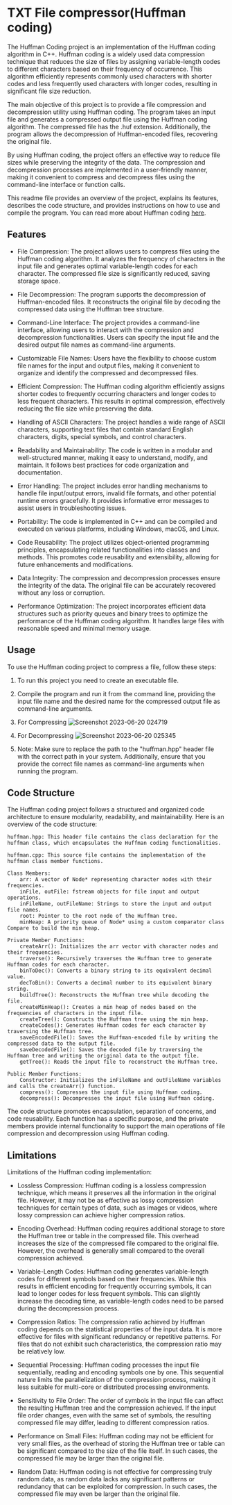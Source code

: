 
# TXT File compressor(Huffman coding)

The Huffman Coding project is an implementation of the Huffman coding algorithm in C++. Huffman coding is a widely used data compression technique that reduces the size of files by assigning variable-length codes to different characters based on their frequency of occurrence. This algorithm efficiently represents commonly used characters with shorter codes and less frequently used characters with longer codes, resulting in significant file size reduction.

The main objective of this project is to provide a file compression and decompression utility using Huffman coding. The program takes an input file and generates a compressed output file using the Huffman coding algorithm. The compressed file has the .huf extension. Additionally, the program allows the decompression of Huffman-encoded files, recovering the original file.

By using Huffman coding, the project offers an effective way to reduce file sizes while preserving the integrity of the data. The compression and decompression processes are implemented in a user-friendly manner, making it convenient to compress and decompress files using the command-line interface or function calls.

This readme file provides an overview of the project, explains its features, describes the code structure, and provides instructions on how to use and compile the program. You can read more about Huffman coding [here](https://en.wikipedia.org/wiki/Huffman_coding).


## Features
 -   File Compression: The project allows users to compress files using the Huffman coding algorithm. It analyzes the frequency of characters in the input file and generates optimal variable-length codes for each character. The compressed file size is significantly reduced, saving storage space.

 -   File Decompression: The program supports the decompression of Huffman-encoded files. It reconstructs the original file by decoding the compressed data using the Huffman tree structure.

 -   Command-Line Interface: The project provides a command-line interface, allowing users to interact with the compression and decompression functionalities. Users can specify the input file and the desired output file names as command-line arguments.

 -   Customizable File Names: Users have the flexibility to choose custom file names for the input and output files, making it convenient to organize and identify the compressed and decompressed files.

 -   Efficient Compression: The Huffman coding algorithm efficiently assigns shorter codes to frequently occurring characters and longer codes to less frequent characters. This results in optimal compression, effectively reducing the file size while preserving the data.

 -   Handling of ASCII Characters: The project handles a wide range of ASCII characters, supporting text files that contain standard English characters, digits, special symbols, and control characters.

-    Readability and Maintainability: The code is written in a modular and well-structured manner, making it easy to understand, modify, and maintain. It follows best practices for code organization and documentation.

 -   Error Handling: The project includes error handling mechanisms to handle file input/output errors, invalid file formats, and other potential runtime errors gracefully. It provides informative error messages to assist users in troubleshooting issues.

 -   Portability: The code is implemented in C++ and can be compiled and executed on various platforms, including Windows, macOS, and Linux.

 -   Code Reusability: The project utilizes object-oriented programming principles, encapsulating related functionalities into classes and methods. This promotes code reusability and extensibility, allowing for future enhancements and modifications.

 -   Data Integrity: The compression and decompression processes ensure the integrity of the data. The original file can be accurately recovered without any loss or corruption.

 -   Performance Optimization: The project incorporates efficient data structures such as priority queues and binary trees to optimize the performance of the Huffman coding algorithm. It handles large files with reasonable speed and minimal memory usage.

## Usage
To use the Huffman coding project to compress a file, follow these steps:
1. To run this project you need to create an executable file.
2. Compile the program and run it from the command line, providing the input file name and the desired name for the compressed output file as command-line arguments.
3. For Compressing
![Screenshot 2023-06-20 024719](https://github.com/SwapnilGavali295/TxtFileCompressor/assets/137003175/475041de-26be-4238-8f69-7911ec8c32e6)
4. For Decompressing
![Screenshot 2023-06-20 025345](https://github.com/SwapnilGavali295/TxtFileCompressor/assets/137003175/1356ddb1-38fb-4943-a16a-ba91d271707a)


6. Note: Make sure to replace the path to the "huffman.hpp" header file with the correct path in your system. Additionally, ensure that you provide the correct file names as command-line arguments when running the program.
## Code Structure 
The Huffman coding project follows a structured and organized code architecture to ensure modularity, readability, and maintainability. Here is an overview of the code structure:

    huffman.hpp: This header file contains the class declaration for the huffman class, which encapsulates the Huffman coding functionalities.

    huffman.cpp: This source file contains the implementation of the huffman class member functions.

    Class Members:
        arr: A vector of Node* representing character nodes with their frequencies.
        inFile, outFile: fstream objects for file input and output operations.
        inFileName, outFileName: Strings to store the input and output file names.
        root: Pointer to the root node of the Huffman tree.
        minHeap: A priority queue of Node* using a custom comparator class Compare to build the min heap.

    Private Member Functions:
        createArr(): Initializes the arr vector with character nodes and their frequencies.
        traverse(): Recursively traverses the Huffman tree to generate Huffman codes for each character.
        binToDec(): Converts a binary string to its equivalent decimal value.
        decToBin(): Converts a decimal number to its equivalent binary string.
        buildTree(): Reconstructs the Huffman tree while decoding the file.
        createMinHeap(): Creates a min heap of nodes based on the frequencies of characters in the input file.
        createTree(): Constructs the Huffman tree using the min heap.
        createCodes(): Generates Huffman codes for each character by traversing the Huffman tree.
        saveEncodedFile(): Saves the Huffman-encoded file by writing the compressed data to the output file.
        saveDecodedFile(): Saves the decoded file by traversing the Huffman tree and writing the original data to the output file.
        getTree(): Reads the input file to reconstruct the Huffman tree.

    Public Member Functions:
        Constructor: Initializes the inFileName and outFileName variables and calls the createArr() function.
        compress(): Compresses the input file using Huffman coding.
        decompress(): Decompresses the input file using Huffman coding.

The code structure promotes encapsulation, separation of concerns, and code reusability. Each function has a specific purpose, and the private members provide internal functionality to support the main operations of file compression and decompression using Huffman coding.


## Limitations
Limitations of the Huffman coding implementation:
-  Lossless Compression: Huffman coding is a lossless compression technique, which means it preserves all the information in the original file. However, it may not be as effective as lossy compression techniques for certain types of data, such as images or videos, where lossy compression can achieve higher compression ratios.

-  Encoding Overhead: Huffman coding requires additional storage to store the Huffman tree or table in the compressed file. This overhead increases the size of the compressed file compared to the original file. However, the overhead is generally small compared to the overall compression achieved.

 -   Variable-Length Codes: Huffman coding generates variable-length codes for different symbols based on their frequencies. While this results in efficient encoding for frequently occurring symbols, it can lead to longer codes for less frequent symbols. This can slightly increase the decoding time, as variable-length codes need to be parsed during the decompression process.

 -   Compression Ratios: The compression ratio achieved by Huffman coding depends on the statistical properties of the input data. It is more effective for files with significant redundancy or repetitive patterns. For files that do not exhibit such characteristics, the compression ratio may be relatively low.

 -   Sequential Processing: Huffman coding processes the input file sequentially, reading and encoding symbols one by one. This sequential nature limits the parallelization of the compression process, making it less suitable for multi-core or distributed processing environments.

 -   Sensitivity to File Order: The order of symbols in the input file can affect the resulting Huffman tree and the compression achieved. If the input file order changes, even with the same set of symbols, the resulting compressed file may differ, leading to different compression ratios.

-    Performance on Small Files: Huffman coding may not be efficient for very small files, as the overhead of storing the Huffman tree or table can be significant compared to the size of the file itself. In such cases, the compressed file may be larger than the original file.

 -   Random Data: Huffman coding is not effective for compressing truly random data, as random data lacks any significant patterns or redundancy that can be exploited for compression. In such cases, the compressed file may even be larger than the original file.
